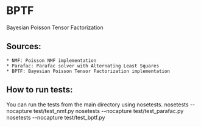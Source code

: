 # BPTF
Bayesian Poisson Tensor Factorization

## Sources:
    * NMF: Poisson NMF implementation
    * Parafac: Parafac solver with Alternating Least Squares
    * BPTF: Bayesian Poisson Tensor Factorization implementation

## How to run tests:
You can run the tests from the main directory using nosetests.
nosetests --nocapture test/test_nmf.py
nosetests --nocapture test/test_parafac.py
nosetests --nocapture test/test_bptf.py

